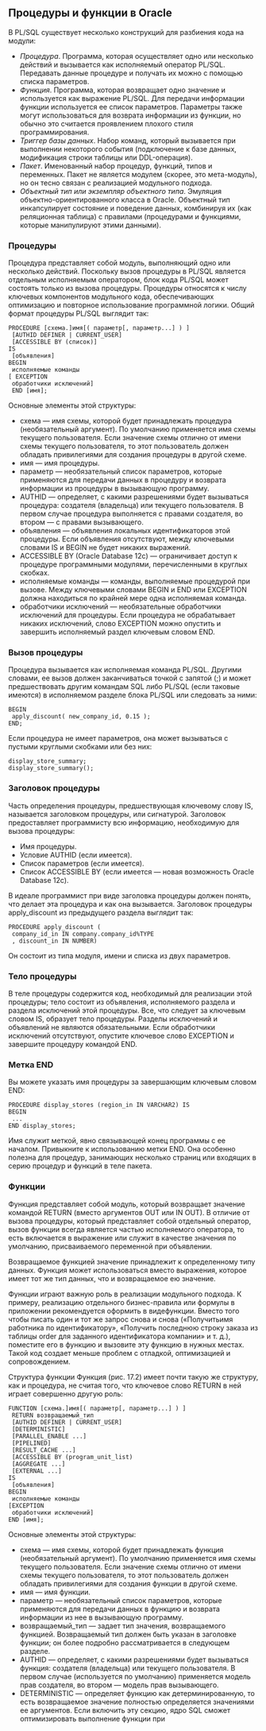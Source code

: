 ## Процедуры и функции в Oracle
В PL/SQL существует несколько конструкций для разбиения кода на модули:
- *Процедура*. Программа, которая осуществляет одно или несколько действий и вызывается как исполняемый оператор PL/SQL. Передавать данные процедуре и получать их можно с помощью списка параметров.
- *Функция*. Программа, которая возвращает одно значение и используется как выражение PL/SQL. Для передачи информации функции используется ее список параметров. Параметры также могут использоваться для возврата информации из функции, но обычно это считается проявлением плохого стиля программирования.
- *Триггер базы данных*. Набор команд, который вызывается при выполнении некоторого события (подключение к базе данных, модификация строки таблицы или DDL-операция).
- *Пакет*. Именованный набор процедур, функций, типов и переменных. Пакет не является модулем (скорее, это мета-модуль), но он тесно связан с реализацией модульного подхода.
- *Объектный тип или экземпляр объектного типа*. Эмуляция объектно-ориентированного класса в Oracle. Объектный тип инкапсулирует состояние и поведение данных, комбинируя их (как реляционная таблица) с правилами (процедурами и функциями, которые манипулируют этими данными).

### Процедуры
Процедура представляет собой модуль, выполняющий одно или несколько действий. Поскольку вызов процедуры в PL/SQL является отдельным исполняемым оператором, блок кода PL/SQL может состоять только из вызова процедуры. Процедуры относятся
к числу ключевых компонентов модульного кода, обеспечивающих оптимизацию и повторное использование программной логики.
Общий формат процедуры PL/SQL выглядит так:
```
PROCEDURE [схема.]имя[( параметр[, параметр...] ) ]
 [AUTHID DEFINER | CURRENT_USER]
 [ACCESSIBLE BY (список)]
IS
 [объявления]
BEGIN
 исполняемые команды
[ EXCEPTION
 обработчики исключений]
 END [имя];
 ```
Основные элементы этой структуры:
- схема — имя схемы, которой будет принадлежать процедура (необязательный аргумент). По умолчанию применяется имя схемы текущего пользователя. Если значение схемы отлично от имени схемы текущего пользователя, то этот пользователь должен обладать привилегиями для создания процедуры в другой схеме.
- имя — имя процедуры.
- параметр — необязательный список параметров, которые применяются для передачи данных в процедуру и возврата информации из процедуры в вызывающую программу.
- AUTHID — определяет, с какими разрешениями будет вызываться процедура: создателя (владельца) или текущего пользователя. В первом случае процедура выполняется с правами создателя, во втором — с правами вызывающего. 
- объявления — объявления локальных идентификаторов этой процедуры. Если объявления отсутствуют, между ключевыми словами IS и BEGIN не будет никаких выражений.
- ACCESSIBLE BY (Oracle Database 12c) — ограничивает доступ к процедуре программными модулями, перечисленными в круглых скобках.
- исполняемые команды — команды, выполняемые процедурой при вызове. Между ключевыми словами BEGIN и END или EXCEPTION должна находиться по крайней мере одна исполняемая команда.
- обработчики исключений — необязательные обработчики исключений для процедуры. Если процедура не обрабатывает никаких исключений, слово EXCEPTION можно опустить и завершить исполняемый раздел ключевым словом END.

### Вызов процедуры
Процедура вызывается как исполняемая команда PL/SQL. Другими словами, ее вызов должен заканчиваться точкой с запятой (;) и может предшествовать другим командам SQL либо PL/SQL (если таковые имеются) в исполняемом разделе блока PL/SQL или
следовать за ними:
```
BEGIN
 apply_discount( new_company_id, 0.15 );
END;
```
Если процедура не имеет параметров, она может вызываться с пустыми круглыми скобками или без них:
```
display_store_summary;
display_store_summary();
```
### Заголовок процедуры
Часть определения процедуры, предшествующая ключевому слову IS, называется заголовком процедуры, или сигнатурой. Заголовок предоставляет программисту всю информацию, необходимую для вызова процедуры:
- Имя процедуры.
- Условие AUTHID (если имеется).
- Список параметров (если имеется).
- Список ACCESSIBLE BY (если имеется — новая возможность Oracle Database 12c).

В идеале программист при виде заголовка процедуры должен понять, что делает эта процедура и как она вызывается.
Заголовок процедуры apply_discount из предыдущего раздела выглядит так:
```
PROCEDURE apply_discount (
 company_id_in IN company.company_id%TYPE
 , discount_in IN NUMBER)
```
Он состоит из типа модуля, имени и списка из двух параметров.

### Тело процедуры
В теле процедуры содержится код, необходимый для реализации этой процедуры; тело состоит из объявления, исполняемого раздела и раздела исключений этой процедуры. Все, что следует за ключевым словом IS, образует тело процедуры. Разделы исключений и объявлений не являются обязательными. Если обработчики исключений отсутствуют, опустите ключевое слово EXCEPTION и завершите процедуру командой END.

### Метка END
Вы можете указать имя процедуры за завершающим ключевым словом END:
```
PROCEDURE display_stores (region_in IN VARCHAR2) IS
BEGIN
 ...
END display_stores;
```
Имя служит меткой, явно связывающей конец программы с ее началом. Привыкните к использованию метки END. Она особенно полезна для процедур, занимающих несколько страниц или входящих в серию процедур и функций в теле пакета.

### Функции
Функция представляет собой модуль, который возвращает значение командой RETURN (вместо аргументов OUT или IN OUT). В отличие от вызова процедуры, который представляет собой отдельный оператор, вызов функции всегда является частью исполняемого оператора, то есть включается в выражение или служит в качестве значения по умолчанию, присваиваемого переменной при объявлении.

Возвращаемое функцией значение принадлежит к определенному типу данных. Функция может использоваться вместо выражения, которое имеет тот же тип данных, что и возвращаемое ею значение.

Функции играют важную роль в реализации модульного подхода. К примеру, реализацию отдельного бизнес-правила или формулы в приложении рекомендуется оформить в видефункции. Вместо того чтобы писать один и тот же запрос снова и снова («Получитьимя работника по идентификатору», «Получить последнюю строку заказа из таблицы order для заданного идентификатора компании» и т. д.), поместите его в функцию и вызовите эту функцию в нужных местах. Такой код создает меньше проблем с отладкой, оптимизацией и сопровождением.

Структура функции
Функция (рис. 17.2) имеет почти такую же структуру, как и процедура, не считая того,
что ключевое слово RETURN в ней играет совершенно другую роль:
```
FUNCTION [схема.]имя[( параметр[, параметр...] ) ]
 RETURN возвращаемый_тип
 [AUTHID DEFINER | CURRENT_USER]
 [DETERMINISTIC]
 [PARALLEL_ENABLE ...]
 [PIPELINED]
 [RESULT_CACHE ...]
 [ACCESSIBLE BY (program_unit_list)
 [AGGREGATE ...]
 [EXTERNAL ...]
IS
 [объявления]
BEGIN
 исполняемые команды
[EXCEPTION
 обработчики исключений]
END [имя];
```
Основные элементы этой структуры:
- схема — имя схемы, которой будет принадлежать функция (необязательный аргумент). По умолчанию применяется имя схемы текущего пользователя. Если значение схемы отлично от имени схемы текущего пользователя, то этот пользователь
должен обладать привилегиями для создания функции в другой схеме.
- имя — имя функции.
- параметр — необязательный список параметров, которые применяются для передачи данных в функцию и возврата информации из нее в вызывающую программу.
- возвращаемый_тип — задает тип значения, возвращаемого функцией. Возвращаемый
тип должен быть указан в заголовке функции; он более подробно рассматривается
в следующем разделе.
- AUTHID — определяет, с какими разрешениями будет вызываться функция: создателя
(владельца) или текущего пользователя. В первом случае (используется по умолчанию) применяется модель прав создателя, во втором — модель прав вызывающего.
- DETERMINISTIC — определяет функцию как детерминированную, то есть возвращаемое значение полностью определяется значениями ее аргументов. Если включить эту секцию, ядро SQL сможет оптимизировать выполнение функции при 
